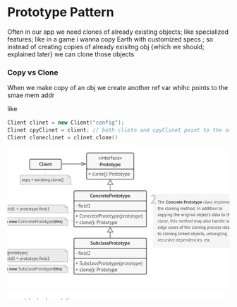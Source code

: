 # Prototype Pattern

Often in our app we need clones of already existing objects; like specialized features; like in a game i wanna copy Earth with customized specs ; so instead of creating copies of already exisitng obj {which we should; explained later}
we can clone those objects

### Copy vs Clone

When we make copy of an obj we create another ref var whihc points to the smae mem addr

like
```cpp
Client clinet = new Client("config");
Clinet cpyClinet = client; // both clietn and cpyClinet point to the smae mem ; so changes in either reflect in tehs ame addr
Client cloneclinet = clinet.clone()
```

![img.png](img.png)


